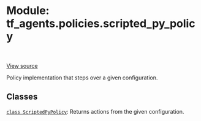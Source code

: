 <div itemscope itemtype="http://developers.google.com/ReferenceObject">
<meta itemprop="name" content="tf_agents.policies.scripted_py_policy" />
<meta itemprop="path" content="Stable" />
</div>

# Module: tf_agents.policies.scripted_py_policy

<table class="tfo-notebook-buttons tfo-api" align="left">
</table>

<a target="_blank" href="https://github.com/tensorflow/agents/tree/master/tf_agents/policies/scripted_py_policy.py">View
source</a>

Policy implementation that steps over a given configuration.

<!-- Placeholder for "Used in" -->


## Classes

[`class ScriptedPyPolicy`](../../tf_agents/policies/scripted_py_policy/ScriptedPyPolicy.md): Returns actions from the given configuration.

